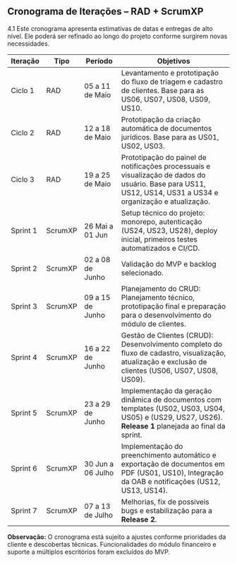 ## Cronograma de Iterações – RAD + ScrumXP

4.1 Este cronograma apresenta estimativas de datas e entregas de alto nível. Ele poderá ser refinado ao longo do projeto conforme surgirem novas necessidades.

| Iteração | Tipo    | Período           | Objetivos                                                                                                                                                   |
| -------- | ------- | ----------------- | ----------------------------------------------------------------------------------------------------------------------------------------------------------- |
| Ciclo 1  | RAD     | 05 a 11 de Maio   | Levantamento e prototipação do fluxo de triagem e cadastro de clientes. Base para as US06, US07, US08, US09, US10.                                          |
| Ciclo 2  | RAD     | 12 a 18 de Maio   | Prototipação da criação automática de documentos jurídicos. Base para as US01, US02, US03.                                                                  |
| Ciclo 3  | RAD     | 19 a 25 de Maio   | Prototipação do painel de notificações processuais e visualização de dados do usuário. Base para US11, US12, US14, US31 a US34 e organização e atualização. |
| Sprint 1 | ScrumXP | 26 Mai a 01 Jun   | Setup técnico do projeto: monorepo, autenticação (US24, US23, US28), deploy inicial, primeiros testes automatizados e CI/CD.                                      |
| Sprint 2 | ScrumXP | 02 a 08 de Junho  | Validação do MVP e backlog selecionado.                                                      |
| Sprint 3 | ScrumXP | 09 a 15 de Junho  | Planejamento do CRUD: Planejamento técnico, prototipação final e preparação para o desenvolvimento do módulo de clientes.
| Sprint 4 | ScrumXP | 16 a 22 de Junho  | Gestão de Clientes (CRUD): Desenvolvimento completo do fluxo de cadastro, visualização, atualização e exclusão de clientes (US06, US07, US08, US09).|
| Sprint 5 | ScrumXP | 23 a 29 de Junho  | Implementação da geração dinâmica de documentos com templates (US02, US03, US04, US05) e (US29, US27, US26). **Release 1** planejada ao final da sprint.|
| Sprint 6 | ScrumXP | 30 Jun a 06 Julho | Implementação do preenchimento automático e exportação de documentos em PDF (US01, US10), Integração da OAB e notificações (US12, US13, US14).|
| Sprint 7 | ScrumXP | 07 a 13 de Julho  | Melhorias, fix de possiveis bugs e estabilização para a **Release 2**.                                                        |

**Observação:** O cronograma está sujeito a ajustes conforme prioridades da cliente e descobertas técnicas. Funcionalidades do módulo financeiro e suporte a múltiplos escritórios foram excluídos do MVP.
